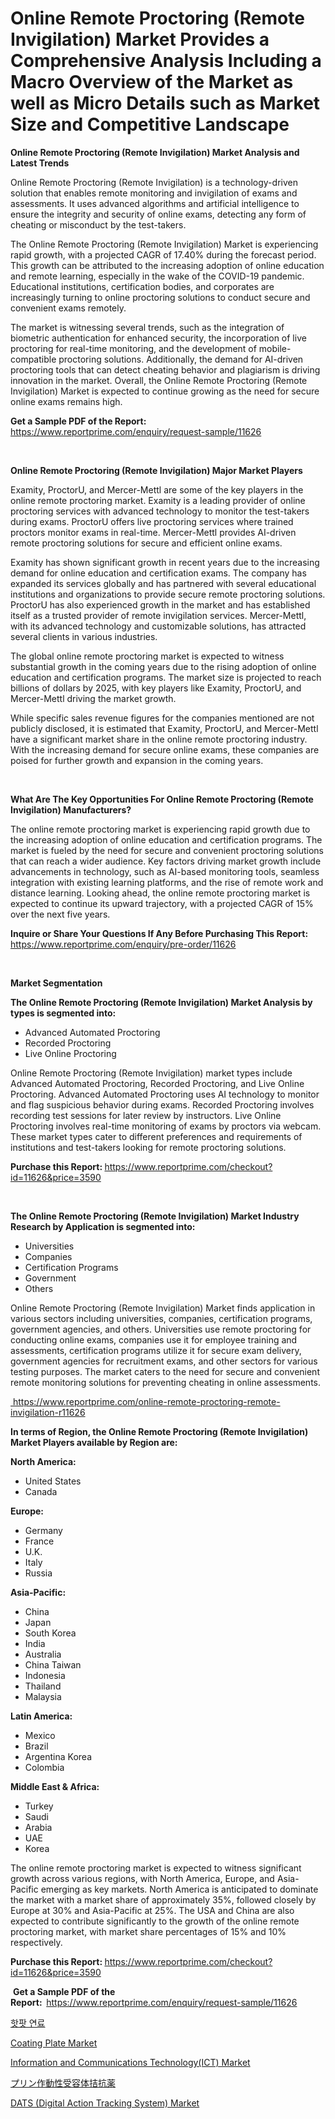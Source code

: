 <p><h1>Online Remote Proctoring (Remote Invigilation) Market Provides a Comprehensive Analysis Including a Macro Overview of the Market as well as Micro Details such as Market Size and Competitive Landscape</h1></p><p><strong>Online Remote Proctoring (Remote Invigilation) Market Analysis and Latest Trends</strong></p>
<p><p>Online Remote Proctoring (Remote Invigilation) is a technology-driven solution that enables remote monitoring and invigilation of exams and assessments. It uses advanced algorithms and artificial intelligence to ensure the integrity and security of online exams, detecting any form of cheating or misconduct by the test-takers.</p><p>The Online Remote Proctoring (Remote Invigilation) Market is experiencing rapid growth, with a projected CAGR of 17.40% during the forecast period. This growth can be attributed to the increasing adoption of online education and remote learning, especially in the wake of the COVID-19 pandemic. Educational institutions, certification bodies, and corporates are increasingly turning to online proctoring solutions to conduct secure and convenient exams remotely.</p><p>The market is witnessing several trends, such as the integration of biometric authentication for enhanced security, the incorporation of live proctoring for real-time monitoring, and the development of mobile-compatible proctoring solutions. Additionally, the demand for AI-driven proctoring tools that can detect cheating behavior and plagiarism is driving innovation in the market. Overall, the Online Remote Proctoring (Remote Invigilation) Market is expected to continue growing as the need for secure online exams remains high.</p></p>
<p><strong>Get a Sample PDF of the Report:&nbsp;</strong> <a href="https://www.reportprime.com/enquiry/request-sample/11626">https://www.reportprime.com/enquiry/request-sample/11626</a></p>
<p>&nbsp;</p>
<p><strong>Online Remote Proctoring (Remote Invigilation) Major Market Players</strong></p>
<p><p>Examity, ProctorU, and Mercer-Mettl are some of the key players in the online remote proctoring market. Examity is a leading provider of online proctoring services with advanced technology to monitor the test-takers during exams. ProctorU offers live proctoring services where trained proctors monitor exams in real-time. Mercer-Mettl provides AI-driven remote proctoring solutions for secure and efficient online exams. </p><p>Examity has shown significant growth in recent years due to the increasing demand for online education and certification exams. The company has expanded its services globally and has partnered with several educational institutions and organizations to provide secure remote proctoring solutions. ProctorU has also experienced growth in the market and has established itself as a trusted provider of remote invigilation services. Mercer-Mettl, with its advanced technology and customizable solutions, has attracted several clients in various industries.</p><p>The global online remote proctoring market is expected to witness substantial growth in the coming years due to the rising adoption of online education and certification programs. The market size is projected to reach billions of dollars by 2025, with key players like Examity, ProctorU, and Mercer-Mettl driving the market growth.</p><p>While specific sales revenue figures for the companies mentioned are not publicly disclosed, it is estimated that Examity, ProctorU, and Mercer-Mettl have a significant market share in the online remote proctoring industry. With the increasing demand for secure online exams, these companies are poised for further growth and expansion in the coming years.</p></p>
<p>&nbsp;</p>
<p><strong>What Are The Key Opportunities For Online Remote Proctoring (Remote Invigilation) Manufacturers?</strong></p>
<p><p>The online remote proctoring market is experiencing rapid growth due to the increasing adoption of online education and certification programs. The market is fueled by the need for secure and convenient proctoring solutions that can reach a wider audience. Key factors driving market growth include advancements in technology, such as AI-based monitoring tools, seamless integration with existing learning platforms, and the rise of remote work and distance learning. Looking ahead, the online remote proctoring market is expected to continue its upward trajectory, with a projected CAGR of 15% over the next five years.</p></p>
<p><strong>Inquire or Share Your Questions If Any Before Purchasing This Report:</strong> <a href="https://www.reportprime.com/enquiry/pre-order/11626">https://www.reportprime.com/enquiry/pre-order/11626</a></p>
<p>&nbsp;</p>
<p><strong>Market Segmentation</strong></p>
<p><strong>The Online Remote Proctoring (Remote Invigilation) Market Analysis by types is segmented into:</strong></p>
<p><ul><li>Advanced Automated Proctoring</li><li>Recorded Proctoring</li><li>Live Online Proctoring</li></ul></p>
<p><p>Online Remote Proctoring (Remote Invigilation) market types include Advanced Automated Proctoring, Recorded Proctoring, and Live Online Proctoring. Advanced Automated Proctoring uses AI technology to monitor and flag suspicious behavior during exams. Recorded Proctoring involves recording test sessions for later review by instructors. Live Online Proctoring involves real-time monitoring of exams by proctors via webcam. These market types cater to different preferences and requirements of institutions and test-takers looking for remote proctoring solutions.</p></p>
<p><strong>Purchase this Report:&nbsp;</strong><a href="https://www.reportprime.com/checkout?id=11626&price=3590">https://www.reportprime.com/checkout?id=11626&price=3590</a></p>
<p>&nbsp;</p>
<p><strong>The Online Remote Proctoring (Remote Invigilation) Market Industry Research by Application is segmented into:</strong></p>
<p><ul><li>Universities</li><li>Companies</li><li>Certification Programs</li><li>Government</li><li>Others</li></ul></p>
<p><p>Online Remote Proctoring (Remote Invigilation) Market finds application in various sectors including universities, companies, certification programs, government agencies, and others. Universities use remote proctoring for conducting online exams, companies use it for employee training and assessments, certification programs utilize it for secure exam delivery, government agencies for recruitment exams, and other sectors for various testing purposes. The market caters to the need for secure and convenient remote monitoring solutions for preventing cheating in online assessments.</p></p>
<p><a href="https://www.reportprime.com/online-remote-proctoring-remote-invigilation-r11626">&nbsp;https://www.reportprime.com/online-remote-proctoring-remote-invigilation-r11626</a></p>
<p><strong>In terms of Region, the Online Remote Proctoring (Remote Invigilation) Market Players available by Region are:</strong></p>
<p>
    <p> <strong> North America: </strong>
        <ul>
            <li>United States</li>
            <li>Canada</li>
        </ul>
        </p> 
    <p> <strong> Europe: </strong>
        <ul>
            <li>Germany</li>
            <li>France</li>
            <li>U.K.</li>
            <li>Italy</li>
            <li>Russia</li>
        </ul>
        </p> 
    <p> <strong> Asia-Pacific: </strong>
        <ul>
            <li>China</li>
            <li>Japan</li>
            <li>South Korea</li>
            <li>India</li>
            <li>Australia</li>
            <li>China Taiwan</li>
            <li>Indonesia</li>
            <li>Thailand</li>
            <li>Malaysia</li>
        </ul>
        </p> 
    <p> <strong> Latin America: </strong>
        <ul>
            <li>Mexico</li>
            <li>Brazil</li>
            <li>Argentina Korea</li>
            <li>Colombia</li>
        </ul>
        </p> 
    <p> <strong> Middle East & Africa: </strong>
        <ul>
            <li>Turkey</li>
            <li>Saudi</li>
            <li>Arabia</li>
            <li>UAE</li>
            <li>Korea</li>
        </ul>
    </p>
    </p>
<p><p>The online remote proctoring market is expected to witness significant growth across various regions, with North America, Europe, and Asia-Pacific emerging as key markets. North America is anticipated to dominate the market with a market share of approximately 35%, followed closely by Europe at 30% and Asia-Pacific at 25%. The USA and China are also expected to contribute significantly to the growth of the online remote proctoring market, with market share percentages of 15% and 10% respectively.</p></p>
<p><strong>Purchase this Report: </strong><a href="https://www.reportprime.com/checkout?id=11626&price=3590">https://www.reportprime.com/checkout?id=11626&price=3590</a></p>
<p>&nbsp;<strong>Get a Sample PDF of the Report:&nbsp;&nbsp;</strong><a href="https://www.reportprime.com/enquiry/request-sample/11626">https://www.reportprime.com/enquiry/request-sample/11626</a></p>
<p><strong></strong></p>
<p><p><a href="https://github.com/vseigx30c9a1j/Market-Research-Report-List-1/blob/main/712431324456.md">핫팟 연료</a></p><p><a href="https://issuu.com/reportprime-2/docs/coating-plate-market-size-2030.pptx">Coating Plate Market</a></p><p><a href="https://github.com/marloy8/Market-Research-Report-List-4/blob/main/information-and-communications-technologyict-market.md">Information and Communications Technology(ICT) Market</a></p><p><a href="https://github.com/cnnriuez22368/Market-Research-Report-List-1/blob/main/965097726362.md">プリン作動性受容体拮抗薬</a></p><p><a href="https://github.com/jj19131/Market-Research-Report-List-2/blob/main/dats-digital-action-tracking-system-market.md">DATS (Digital Action Tracking System) Market</a></p></p>